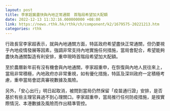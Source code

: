 ```yaml
---
layout: post
title: 李家超冀盡快與內地正常通關　首階段希望加大配額
date: 2022-12-13 11:32:16.000000000 +08:00
link: https://news.rthk.hk/rthk/ch/component/k2/1679575-20221213.htm
categories: rthk
---
```


行政長官李家超表示，就與內地通關方面，特區政府希望盡快正常通關，但仍要視乎內地疫情發展等因素，強調非常支持內地實施任何措施，當局會配合，希望能夠盡快為通關製造有利安排，重申現時首階段希望加大配額。

至於農曆新年前有沒有機會與內地通關，李家超重申，在恢復與內地人民往來上，當局非常積極，內地政府亦非常重視，如有優化措施，特區及深圳政府一定積極考慮，重申當局會認真審視數據及風險。

另外，「安心出行」明日起取消，被問到當局仍然保留「疫苗通行證」安排，是否基於有些主理官員過不到心理關口。李家超重申，當局推行任何防疫措施，是按實際情況、本港數據及風險而作出精準管控。
